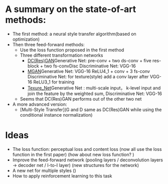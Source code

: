# A summary on the state-of-art methods: 
* The first method: a neural style transfer algorithm(based on optimization)
* Then three feed-forward methods:
  * Use the loss function proposed in the first method
  * Three different transformation networks
    * [DC(Res)GAN]()Generative Net: pre-conv + two ds-conv + five res-block + two fs-convDisc
        Discriminative Net: VGG-16
    * [MGAN]()Generative Net: VGG-16 ReLU4_1 + conv + 3 fs-conv Discriminative Net: for texture(style)  add a conv layer after VGG-16 ReLU3_1 for training
    * [Texure_Net]()Generative Net : multi-scale input， k-level input and join the feature by the weighted sum, Discriminative Net: VGG-16
  * Seems that DC(Res)GAN performs out of the other two net
* A more advanced version: 
  * [Multi-Style Transfer](G and D same as DC(Res)GAN while using the conditional instance normalization)
  
# Ideas
* The loss function: perceptual loss and content loss (now all use the loss function in the first paper) (how about new loss function? )
* Improve the feed-forward network (pooling layers / deconvolution layers -> decoder net / I-to-I layer)
  (new structures for the network)
* A new net for multiple styles ()
* How to apply reinforcement learning to this task